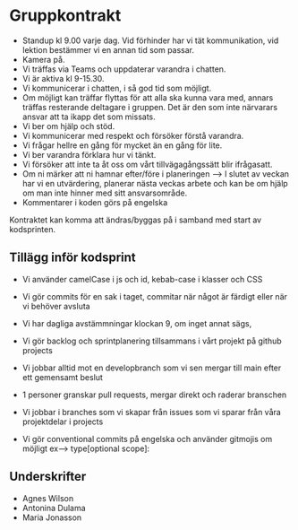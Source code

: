 # Gruppkontrakt

- Standup kl 9.00 varje dag. Vid förhinder har vi tät kommunikation, vid lektion bestämmer vi en annan tid som passar.
- Kamera på.
- Vi träffas via Teams och uppdaterar varandra i chatten.
- Vi är aktiva kl 9-15.30.
- Vi kommunicerar i chatten, i så god tid som möjligt.
- Om möjligt kan träffar flyttas för att alla ska kunna vara med, annars träffas resterande deltagare i gruppen. Det är den som inte närvarars ansvar att ta ikapp det som missats.
- Vi ber om hjälp och stöd.
- Vi kommunicerar med respekt och försöker förstå varandra.
- Vi frågar hellre en gång för mycket än en gång för lite.
- Vi ber varandra förklara hur vi tänkt.
- Vi försöker att inte ta åt oss om vårt tillvägagångssätt blir ifrågasatt.
- Om ni märker att ni hamnar efter/före i planeringen --> I slutet av veckan har vi en utvärdering, planerar nästa veckas arbete och kan be om hjälp om man inte hinner med sitt ansvarsområde.
- Kommentarer i koden görs på engelska

Kontraktet kan komma att ändras/byggas på i samband med start av kodsprinten.

## Tillägg inför kodsprint

- Vi använder camelCase i js och id, kebab-case i klasser och CSS
- Vi gör commits för en sak i taget, commitar när något är färdigt eller när vi behöver avsluta
- Vi har dagliga avstämmningar klockan 9, om inget annat sägs,
- Vi gör backlog och sprintplanering tillsammans i vårt projekt på github projects

- Vi jobbar alltid mot en developbranch som vi sen mergar till main efter ett gemensamt beslut
- 1 personer granskar pull requests, mergar direkt och raderar branschen
- Vi jobbar i branches som vi skapar från issues som vi sparar från våra projektdelar i projects
- Vi gör conventional commits på engelska och använder gitmojis om möjligt ex--> type[optional scope]:

## Underskrifter

- Agnes Wilson
- Antonina Dulama
- Maria Jonasson